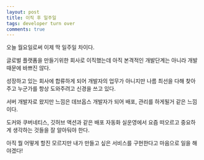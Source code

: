 ```yaml
---
layout: post
title: 이직 후 일주일
tags: developer turn over
comments: true
---
```

오늘 월요일로써 이제 딱 일주일 차이다.  

글로벌 플랫폼을 만들기위한 회사로 이직했는데 아직 본격적인 개발단계는 아니라 개발때문에 바쁘진 않다.  

성장하고 있는 회사에 합류하게 되어 개발자의 업무가 아니지만 나름 최선을 다해 찾아주고 누군가를 항상 도와주려고 신경을 쓰고 있다.  

서버 개발자로 왔지만 느낌은 데브옵스 개발자가 되어 배포, 관리를 하게될거 같은 느낌이다.   

도커와 쿠버네티스, 깃허브 액션과 같은 배포 자동화 실운영에서 요즘 떠오르고 중요하게 생각하는 것들을 잘 알아둬야 한다.  

아직 뭘 어떻게 할진 모르지만 내가 만들고 싶은 서비스를 구현한다고 마음으로 일을 해야겠다!
